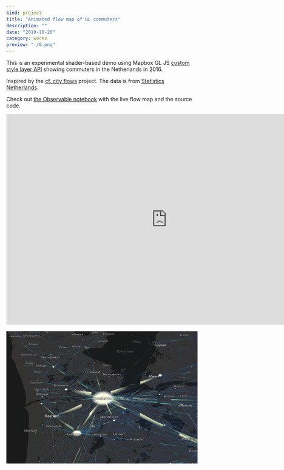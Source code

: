 ```yaml
---
kind: project
title: "Animated flow map of NL commuters"
description: ""
date: "2019-10-20"
category: works
preview: "./0.png"
---
```


This is an experimental shader-based demo using 
Mapbox GL JS [custom style layer API](https://docs.mapbox.com/mapbox-gl-js/example/custom-style-layer/)
showing commuters in the Netherlands in 2016.

Inspired by the [cf. city flows](https://uclab.fh-potsdam.de/cf/) project. 
The data is from [Statistics Netherlands](https://opendata.cbs.nl/#/CBS/nl/dataset/83628NED/table?dl=F076).


Check out [the Observable notebook](https://observablehq.com/@ilyabo/animated-flow-map-of-commuters-in-the-netherlands-in-2016)
with the live flow map and the source code.

<iframe width="846" height="556" src="https://www.youtube-nocookie.com/embed/ZmbT06xajik?rel=0&amp;controls=0&amp;showinfo=0" frameborder="0" allow="autoplay; encrypted-media" allowfullscreen></iframe>

[![](./0.png)](https://observablehq.com/@ilyabo/animated-flow-map-of-commuters-in-the-netherlands-in-2016)
